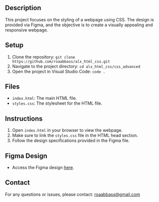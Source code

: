 

## Description
This project focuses on the styling of a webpage using CSS. The design is provided via Figma, and the objective is to create a visually appealing and responsive webpage.

## Setup
1. Clone the repository: `git clone https://github.com/roaabbass/alx_html_css.git`
2. Navigate to the project directory: `cd alx_html_css/css_advanced`
3. Open the project in Visual Studio Code: `code .`

## Files
- `index.html`: The main HTML file.
- `styles.css`: The stylesheet for the HTML file.

## Instructions
1. Open `index.html` in your browser to view the webpage.
2. Make sure to link the `styles.css` file in the HTML head section.
3. Follow the design specifications provided in the Figma file.

## Figma Design
- Access the Figma design [here](https://www.figma.com/design/dyYL6Ku4WG7vsdpwvlcJZC/Homepage?node-id=0-1&t=iW6upnILpGu9NC9a-0).

## Contact
For any questions or issues, please contact: roaabbass@gmail.com
